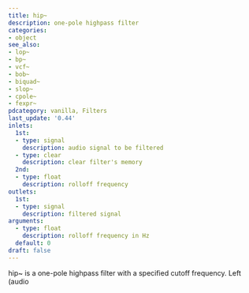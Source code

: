 ```yaml
---
title: hip~
description: one-pole highpass filter
categories:
- object
see_also:
- lop~
- bp~
- vcf~
- bob~
- biquad~
- slop~
- cpole~
- fexpr~
pdcategory: vanilla, Filters
last_update: '0.44'
inlets:
  1st:
  - type: signal
    description: audio signal to be filtered
  - type: clear
    description: clear filter's memory
  2nd:
  - type: float
    description: rolloff frequency
outlets:
  1st:
  - type: signal
    description: filtered signal
arguments:
  - type: float
    description: rolloff frequency in Hz 
  default: 0
draft: false
---
```

hip~ is a one-pole highpass filter with a specified cutoff frequency. Left (audio
